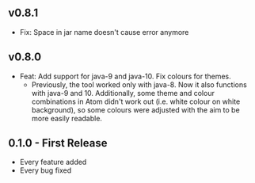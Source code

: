 ## v0.8.1
* Fix: Space in jar name doesn't cause error anymore

## v0.8.0
* Feat: Add support for java-9 and java-10. Fix colours for themes.
    * Previously, the tool worked only with java-8. Now it also functions
    with java-9 and 10.
    Additionally, some theme and colour combinations
    in Atom didn't work out (i.e. white colour on white background), so
    some colours were adjusted with the aim to be more easily readable.

## 0.1.0 - First Release
* Every feature added
* Every bug fixed
